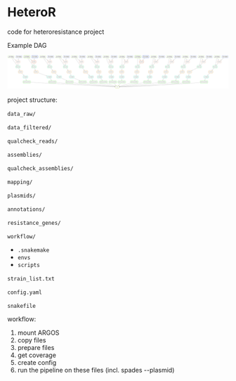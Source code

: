 # HeteroR
code for heteroresistance project

Example DAG

![dag](figures/dag_full.png)

project structure:

`data_raw/`

`data_filtered/`

`qualcheck_reads/`

`assemblies/`

`qualcheck_assemblies/`

`mapping/`

`plasmids/`

`annotations/`

`resistance_genes/`

`workflow/`
 - `.snakemake`
 - `envs`
 - `scripts`

`strain_list.txt`

`config.yaml`

`snakefile`

workflow:

1. mount ARGOS
2. copy files
3. prepare files
4. get coverage
5. create config
6. run the pipeline on these files (incl. spades --plasmid)